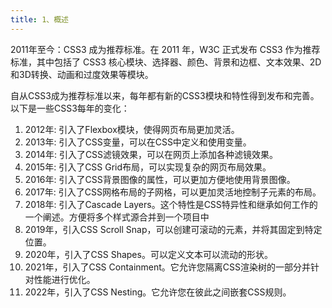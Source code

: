 ```yaml
---
title: 1、概述
---
```


2011年至今：CSS3 成为推荐标准。在 2011 年，W3C 正式发布 CSS3 作为推荐标准，其中包括了 CSS3 核心模块、选择器、颜色、背景和边框、文本效果、2D和3D转换、动画和过度效果等模块。

自从CSS3成为推荐标准以来，每年都有新的CSS3模块和特性得到发布和完善。以下是一些CSS3每年的变化：

1. 2012年: 引入了Flexbox模块，使得网页布局更加灵活。
2. 2013年: 引入了CSS变量，可以在CSS中定义和使用变量。
3. 2014年: 引入了CSS滤镜效果，可以在网页上添加各种滤镜效果。
4. 2015年: 引入了CSS Grid布局，可以实现复杂的网页布局效果。
5. 2016年: 引入了CSS背景图像的属性，可以更加方便地使用背景图像。
6. 2017年: 引入了CSS网格布局的子网格，可以更加灵活地控制子元素的布局。
7. 2018年: 引入了Cascade Layers。这个特性是CSS特异性和继承如何工作的一个阐述。方便将多个样式源合并到一个项目中
8. 2019年，引入CSS Scroll Snap，可以创建可滚动的元素，并将其固定到特定位置。
9. 2020年，引入了CSS Shapes。可以定义文本可以流动的形状。
10. 2021年，引入了CSS Containment。它允许您隔离CSS渲染树的一部分并针对性能进行优化。
11. 2022年，引入了CSS Nesting。它允许您在彼此之间嵌套CSS规则。
